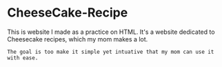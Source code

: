 # CheeseCake-Recipe
This is website I made as a practice on HTML. It's a website dedicated to Cheesecake recipes, which my mom makes a lot.

    The goal is too make it simple yet intuative that my mom can use it with ease.